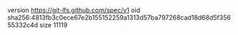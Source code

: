 version https://git-lfs.github.com/spec/v1
oid sha256:4813fb3c0ece67e2b155152259a1313d57ba797268cad18d68d5f35655332c4d
size 11119

